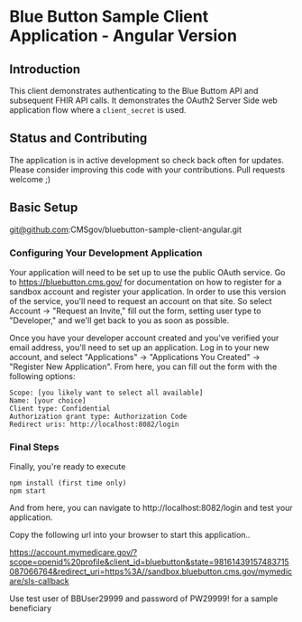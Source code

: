 Blue Button Sample Client Application - Angular Version
======================================================

## Introduction

This client demonstrates authenticating to the Blue Buttom API and subsequent FHIR API calls.
It demonstrates the OAuth2 Server Side web application flow where a `client_secret` is used.

## Status and Contributing

The application is in active development so check back often for updates.
Please consider improving this code with your contributions. Pull requests welcome ;)

## Basic Setup

   git@github.com:CMSgov/bluebutton-sample-client-angular.git


### Configuring Your Development Application

Your application will need to be set up to use the public OAuth service.  Go to  https://bluebutton.cms.gov/ for documentation on how to register for a sandbox account and register your application. In order to use this version of
the service, you'll need to request an account on that site. So select Account ->
"Request an Invite," fill out the form, setting user type to "Developer," and
we'll get back to you as soon as possible.

Once you have your developer account created and you've verified your email address,
you'll need to set up an application. Log in to your new account, and select
"Applications" -> "Applications You Created" -> "Register New Application". From
here, you can fill out the form with the following options:

    Scope: [you likely want to select all available]
    Name: [your choice]
    Client type: Confidential
    Authorization grant type: Authorization Code
    Redirect uris: http://localhost:8082/login



### Final Steps

Finally, you're ready to execute

    npm install (first time only)
    npm start

And from here, you can navigate to http://localhost:8082/login and test your application.

Copy the following url into your browser to start this application..

https://account.mymedicare.gov/?scope=openid%20profile&client_id=bluebutton&state=98161439157483715087066764&redirect_uri=https%3A//sandbox.bluebutton.cms.gov/mymedicare/sls-callback

Use test user of BBUser29999 and password of PW29999! for a sample beneficiary



